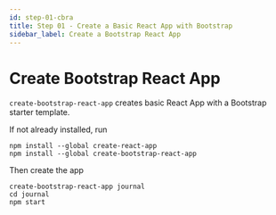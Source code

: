 ```yaml
---
id: step-01-cbra
title: Step 01 - Create a Basic React App with Bootstrap
sidebar_label: Create a Bootstrap React App
---
```


# Create Bootstrap React App

`create-bootstrap-react-app` creates basic React App with a Bootstrap starter template.

If not already installed, run
```
npm install --global create-react-app
npm install --global create-bootstrap-react-app
```

Then create the app
```
create-bootstrap-react-app journal
cd journal
npm start
```
